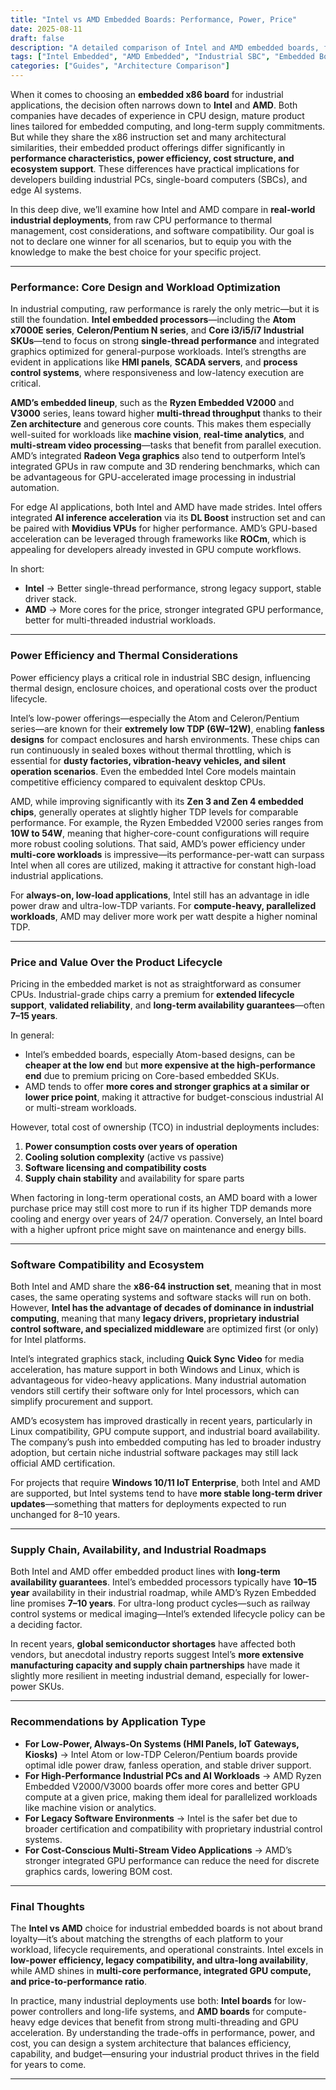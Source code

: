 ```yaml
---
title: "Intel vs AMD Embedded Boards: Performance, Power, Price"
date: 2025-08-11
draft: false
description: "A detailed comparison of Intel and AMD embedded boards, focusing on performance, power efficiency, pricing, and long-term industrial deployment considerations."
tags: ["Intel Embedded", "AMD Embedded", "Industrial SBC", "Embedded Boards", "x86 SBC"]
categories: ["Guides", "Architecture Comparison"]
---
```


When it comes to choosing an **embedded x86 board** for industrial applications, the decision often narrows down to **Intel** and **AMD**. Both companies have decades of experience in CPU design, mature product lines tailored for embedded computing, and long-term supply commitments. But while they share the x86 instruction set and many architectural similarities, their embedded product offerings differ significantly in **performance characteristics, power efficiency, cost structure, and ecosystem support**. These differences have practical implications for developers building industrial PCs, single-board computers (SBCs), and edge AI systems.

In this deep dive, we’ll examine how Intel and AMD compare in **real-world industrial deployments**, from raw CPU performance to thermal management, cost considerations, and software compatibility. Our goal is not to declare one winner for all scenarios, but to equip you with the knowledge to make the best choice for your specific project.

---

### Performance: Core Design and Workload Optimization

In industrial computing, raw performance is rarely the only metric—but it is still the foundation. **Intel embedded processors**—including the **Atom x7000E series**, **Celeron/Pentium N series**, and **Core i3/i5/i7 Industrial SKUs**—tend to focus on strong **single-thread performance** and integrated graphics optimized for general-purpose workloads. Intel’s strengths are evident in applications like **HMI panels**, **SCADA servers**, and **process control systems**, where responsiveness and low-latency execution are critical.

**AMD’s embedded lineup**, such as the **Ryzen Embedded V2000** and **V3000** series, leans toward higher **multi-thread throughput** thanks to their **Zen architecture** and generous core counts. This makes them especially well-suited for workloads like **machine vision**, **real-time analytics**, and **multi-stream video processing**—tasks that benefit from parallel execution. AMD’s integrated **Radeon Vega graphics** also tend to outperform Intel’s integrated GPUs in raw compute and 3D rendering benchmarks, which can be advantageous for GPU-accelerated image processing in industrial automation.

For edge AI applications, both Intel and AMD have made strides. Intel offers integrated **AI inference acceleration** via its **DL Boost** instruction set and can be paired with **Movidius VPUs** for higher performance. AMD’s GPU-based acceleration can be leveraged through frameworks like **ROCm**, which is appealing for developers already invested in GPU compute workflows.

In short:  
- **Intel** → Better single-thread performance, strong legacy support, stable driver stack.  
- **AMD** → More cores for the price, stronger integrated GPU performance, better for multi-threaded industrial workloads.  

---

### Power Efficiency and Thermal Considerations

Power efficiency plays a critical role in industrial SBC design, influencing thermal design, enclosure choices, and operational costs over the product lifecycle.

Intel’s low-power offerings—especially the Atom and Celeron/Pentium series—are known for their **extremely low TDP (6W–12W)**, enabling **fanless designs** for compact enclosures and harsh environments. These chips can run continuously in sealed boxes without thermal throttling, which is essential for **dusty factories, vibration-heavy vehicles, and silent operation scenarios**. Even the embedded Intel Core models maintain competitive efficiency compared to equivalent desktop CPUs.

AMD, while improving significantly with its **Zen 3 and Zen 4 embedded chips**, generally operates at slightly higher TDP levels for comparable performance. For example, the Ryzen Embedded V2000 series ranges from **10W to 54W**, meaning that higher-core-count configurations will require more robust cooling solutions. That said, AMD’s power efficiency under **multi-core workloads** is impressive—its performance-per-watt can surpass Intel when all cores are utilized, making it attractive for constant high-load industrial applications.

For **always-on, low-load applications**, Intel still has an advantage in idle power draw and ultra-low-TDP variants. For **compute-heavy, parallelized workloads**, AMD may deliver more work per watt despite a higher nominal TDP.

---

### Price and Value Over the Product Lifecycle

Pricing in the embedded market is not as straightforward as consumer CPUs. Industrial-grade chips carry a premium for **extended lifecycle support**, **validated reliability**, and **long-term availability guarantees**—often **7–15 years**.

In general:  
- Intel’s embedded boards, especially Atom-based designs, can be **cheaper at the low end** but **more expensive at the high-performance end** due to premium pricing on Core-based embedded SKUs.  
- AMD tends to offer **more cores and stronger graphics at a similar or lower price point**, making it attractive for budget-conscious industrial AI or multi-stream workloads.  

However, total cost of ownership (TCO) in industrial deployments includes:  
1. **Power consumption costs over years of operation**  
2. **Cooling solution complexity** (active vs passive)  
3. **Software licensing and compatibility costs**  
4. **Supply chain stability** and availability for spare parts

When factoring in long-term operational costs, an AMD board with a lower purchase price may still cost more to run if its higher TDP demands more cooling and energy over years of 24/7 operation. Conversely, an Intel board with a higher upfront price might save on maintenance and energy bills.

---

### Software Compatibility and Ecosystem

Both Intel and AMD share the **x86-64 instruction set**, meaning that in most cases, the same operating systems and software stacks will run on both. However, **Intel has the advantage of decades of dominance in industrial computing**, meaning that many **legacy drivers, proprietary industrial control software, and specialized middleware** are optimized first (or only) for Intel platforms.

Intel’s integrated graphics stack, including **Quick Sync Video** for media acceleration, has mature support in both Windows and Linux, which is advantageous for video-heavy applications. Many industrial automation vendors still certify their software only for Intel processors, which can simplify procurement and support.

AMD’s ecosystem has improved drastically in recent years, particularly in Linux compatibility, GPU compute support, and industrial board availability. The company’s push into embedded computing has led to broader industry adoption, but certain niche industrial software packages may still lack official AMD certification.

For projects that require **Windows 10/11 IoT Enterprise**, both Intel and AMD are supported, but Intel systems tend to have **more stable long-term driver updates**—something that matters for deployments expected to run unchanged for 8–10 years.

---

### Supply Chain, Availability, and Industrial Roadmaps

Both Intel and AMD offer embedded product lines with **long-term availability guarantees**. Intel’s embedded processors typically have **10–15 year** availability in their industrial roadmap, while AMD’s Ryzen Embedded line promises **7–10 years**. For ultra-long product cycles—such as railway control systems or medical imaging—Intel’s extended lifecycle policy can be a deciding factor.

In recent years, **global semiconductor shortages** have affected both vendors, but anecdotal industry reports suggest Intel’s **more extensive manufacturing capacity and supply chain partnerships** have made it slightly more resilient in meeting industrial demand, especially for lower-power SKUs.

---

### Recommendations by Application Type

- **For Low-Power, Always-On Systems (HMI Panels, IoT Gateways, Kiosks)** → Intel Atom or low-TDP Celeron/Pentium boards provide optimal idle power draw, fanless operation, and stable driver support.  
- **For High-Performance Industrial PCs and AI Workloads** → AMD Ryzen Embedded V2000/V3000 boards offer more cores and better GPU compute at a given price, making them ideal for parallelized workloads like machine vision or analytics.  
- **For Legacy Software Environments** → Intel is the safer bet due to broader certification and compatibility with proprietary industrial control systems.  
- **For Cost-Conscious Multi-Stream Video Applications** → AMD’s stronger integrated GPU performance can reduce the need for discrete graphics cards, lowering BOM cost.  

---

### Final Thoughts

The **Intel vs AMD** choice for industrial embedded boards is not about brand loyalty—it’s about matching the strengths of each platform to your workload, lifecycle requirements, and operational constraints. Intel excels in **low-power efficiency, legacy compatibility, and ultra-long availability**, while AMD shines in **multi-core performance, integrated GPU compute, and price-to-performance ratio**.

In practice, many industrial deployments use both: **Intel boards** for low-power controllers and long-life systems, and **AMD boards** for compute-heavy edge devices that benefit from strong multi-threading and GPU acceleration. By understanding the trade-offs in performance, power, and cost, you can design a system architecture that balances efficiency, capability, and budget—ensuring your industrial product thrives in the field for years to come.

---
